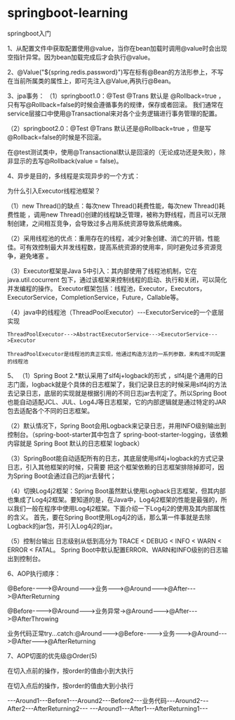 # springboot-learning
springboot入门

1、从配置文件中获取配置使用@value，当你在bean加载时调用@value时会出现空指针异常。因为bean加载完成后才会执行@value。

2、@Value("${spring.redis.password}")写在标有@Bean的方法形参上，不写在当前所属类的属性上，即可先注入@Value,再执行@Bean。

3、jpa事务：
（1）springboot1.0：@Test @Trans 默认是 @Rollback=true ，只有写@Rollback=false的时候会遵循事务的规律，保存或者回滚。
    我们通常在service层接口中使用@Transactional来对各个业务逻辑进行事务管理的配置。
    
    
（2）springboot2.0：@Test @Trans 默认还是@Rollback=true ，但是写@Rollback=false的时候是不回滚。

在@test测试类中，使用@Transactional默认是回滚的（无论成功还是失败），除非显示的去写@Rollback(value = false)。

4、异步是目的，多线程是实现异步的一个方式：

为什么引入Executor线程池框架？

（1）new Thread()的缺点：每次new Thread()耗费性能，每次new Thread()耗费性能 ，调用new Thread()创建的线程缺乏管理，被称为野线程，而且可以无限制创建，之间相互竞争，会导致过多占用系统资源导致系统瘫痪。 

（2）采用线程池的优点：重用存在的线程，减少对象创建、消亡的开销，性能佳。可有效控制最大并发线程数，提高系统资源的使用率，同时避免过多资源竞争，避免堵塞 。

（3）Executor框架是Java 5中引入：其内部使用了线程池机制，它在java.util.cocurrent 包下，通过该框架来控制线程的启动、执行和关闭，可以简化并发编程的操作。
Executor框架包括：线程池，Executor，Executors，ExecutorService，CompletionService，Future，Callable等。

（4）java中的线程池（ThreadPoolExecutor）---ExecutorService的一个底层实现
 
    ThreadPoolExecutor--->AbstractExecutorService--->ExecutorService--->Executor
    
    ThreadPoolExecutor是线程池的真正实现，他通过构造方法的一系列参数，来构成不同配置的线程池

5、
  （1）Spring Boot 2.*默认采用了slf4j+logback的形式 ，slf4j是个通用的日志门面，logback就是个具体的日志框架了，我们记录日志的时候采用slf4j的方法去记录日志，底层的实现就是根据引用的不同日志jar去判定了。所以Spring Boot也能自动适配JCL、JUL、Log4J等日志框架，它的内部逻辑就是通过特定的JAR包去适配各个不同的日志框架。
  
  （2）默认情况下，Spring Boot会用Logback来记录日志，并用INFO级别输出到控制台。（spring-boot-starter其中包含了 spring-boot-starter-logging，该依赖内容就是 Spring Boot 默认的日志框架 logback）
 
  （3）SpringBoot能自动适配所有的日志，其底层使用slf4j+logback的方式记录日志，引入其他框架的时候，只需要 把这个框架依赖的日志框架排除掉即可，因为Spring Boot会通过自己的jar去替代；

  （4）切换Log4j2框架：Spring Boot虽然默认使用Logback日志框架，但其内部也集成了Log4j2框架。要知道的是，在Java中，Log4j2框架的性能是最强的，所以我们一般在程序中使用Log4j2框架。下面介绍一下Log4j2的使用及其内部属性的含义。 
  首先，要在Spring Boot使用Log4j2的话，那么第一件事就是去除Logback的jar包，并引入Log4j2的jar。
  
  （5）控制台输出
  日志级别从低到高分为
  TRACE < DEBUG < INFO < WARN < ERROR < FATAL。
  Spring Boot中默认配置ERROR、WARN和INFO级别的日志输出到控制台。 

6、AOP执行顺序：

@Before---->@Around--->业务--->@Around--->@After--->@AfterReturning

@Before---->@Around--->业务异常->@Around--->@After--->@AfterThrowing

业务代码正常try...catch:@Around--->@Before---->业务--->@Around--->@After--->@AfterReturning

7、AOP切面的优先级@Order(5)

在切入点前的操作，按order的值由小到大执行

在切入点后的操作，按order的值由大到小执行

---Around1---Before1---Around2---Before2---业务代码---Around2---After2---AfterReturning2---
---Around1---After1---AfterReturning1---




   